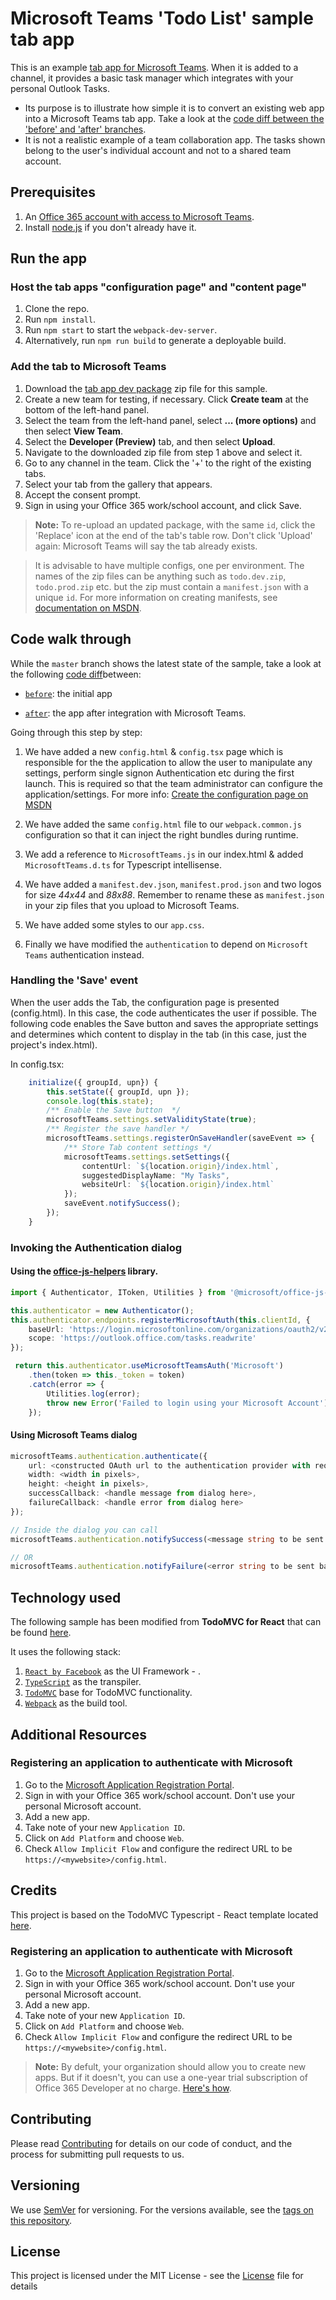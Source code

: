 # Microsoft Teams 'Todo List' sample tab app

This is an example [tab app for Microsoft Teams](https://aka.ms/microsoftteamstabsplatform).  When it is added to a channel, it provides a basic task manager which integrates with your personal Outlook Tasks.
* Its purpose is to illustrate how simple it is to convert an existing web app into a Microsoft Teams tab app.  Take a look at the [code diff between the 'before' and 'after' branches](https://github.com/OfficeDev/microsoft-teams-sample-todo/compare/85ac809a2b52b528e8323a0a14e419afca21da12...9a1224eb276fa15a76f9e4882c4abe5ae8b68a99).
* It is not a realistic example of a team collaboration app.  The tasks shown belong to the user's individual account and not to a shared team account.

## Prerequisites

1. An [Office 365 account with access to Microsoft Teams](https://github.com/OfficeDev/Microsoft-teams-docs/blob/master/teams/setup.md).
2. Install [node.js](https://nodejs.org) if you don't already have it.

## Run the app

### Host the tab apps "configuration page" and "content page"

1. Clone the repo.
2. Run `npm install`.
3. Run `npm start` to start the `webpack-dev-server`.
4. Alternatively, run `npm run build` to generate a deployable build.

### Add the tab to Microsoft Teams

1. Download the [tab app dev package](https://github.com/OfficeDev/microsoft-teams-sample-todo/raw/before-final/package/todo.dev.zip) zip file for this sample.
2. Create a new team for testing, if necessary. Click **Create team** at the bottom of the left-hand panel.
3. Select the team from the left-hand panel, select **... (more options)** and then select **View Team**.
4. Select the **Developer (Preview)** tab, and then select **Upload**.
5. Navigate to the downloaded zip file from step 1 above and select it.
6. Go to any channel in the team.  Click the '+' to the right of the existing tabs.
7. Select your tab from the gallery that appears.
8. Accept the consent prompt.
9. Sign in using your Office 365 work/school account, and click Save.

> **Note:** To re-upload an updated package, with the same `id`, click the 'Replace' icon at the end of the tab's table row.  Don't click 'Upload' again: Microsoft Teams will say the tab already exists.

> It is advisable to have multiple configs, one per environment. The names of the zip files can be anything such as `todo.dev.zip`, `todo.prod.zip` etc. but the zip must contain a `manifest.json` with a unique `id`.  For more information on creating manifests, see [documentation on MSDN](https://msdn.microsoft.com/en-us/microsoft-teams/createpackage).

## Code walk through

While the `master` branch shows the latest state of the sample, take a look at the following [code diff](https://github.com/OfficeDev/microsoft-teams-sample-todo/compare/85ac809a2b52b528e8323a0a14e419afca21da12...9a1224eb276fa15a76f9e4882c4abe5ae8b68a99)between:

* [`before`](https://github.com/OfficeDev/microsoft-teams-sample-todo/commit/85ac809a2b52b528e8323a0a14e419afca21da12): the initial app

* [`after`](https://github.com/OfficeDev/microsoft-teams-sample-todo/commit/9a1224eb276fa15a76f9e4882c4abe5ae8b68a99): the app after integration with Microsoft Teams.

Going through this step by step:

1. We have added a new `config.html` & `config.tsx` page which is responsible for the the application to allow the user to manipulate any settings, perform single signon Authentication etc during the first launch. This is required so that the team administrator can configure the application/settings.  For more info: [Create the configuration page on MSDN](https://msdn.microsoft.com/en-us/microsoft-teams/createconfigpage)

2. We have added the same `config.html` file to our `webpack.common.js` configuration so that it can inject the right bundles during runtime.

3. We add a reference to `MicrosoftTeams.js` in our index.html & added `MicrosoftTeams.d.ts` for Typescript intellisense.

4. We have added a `manifest.dev.json`, `manifest.prod.json` and two logos for size *44x44* and *88x88*. Remember to rename these as `manifest.json` in your zip files that you upload to Microsoft Teams.

5. We have added some styles to our `app.css`.

6. Finally we have modified the `authentication` to depend on `Microsoft Teams` authentication instead.

### Handling the 'Save' event

When the user adds the Tab, the configuration page is presented (config.html).  In this case, the code authenticates the user if possible.  The following code enables the Save button and saves the appropriate settings and determines which content to display in the tab (in this case, just the project's index.html). 

In config.tsx:
```typescript
    initialize({ groupId, upn}) {
        this.setState({ groupId, upn });
        console.log(this.state);
        /** Enable the Save button  */
        microsoftTeams.settings.setValidityState(true);
        /** Register the save handler */
        microsoftTeams.settings.registerOnSaveHandler(saveEvent => {
            /** Store Tab content settings */
            microsoftTeams.settings.setSettings({
                contentUrl: `${location.origin}/index.html`,
                suggestedDisplayName: "My Tasks",
                websiteUrl: `${location.origin}/index.html`
            });
            saveEvent.notifySuccess();
        });
    }
```

### Invoking the Authentication dialog

#### Using the [office-js-helpers](https://github.com/OfficeDev/office-js-helpers) library.
```typescript
import { Authenticator, IToken, Utilities } from '@microsoft/office-js-helpers';

this.authenticator = new Authenticator();
this.authenticator.endpoints.registerMicrosoftAuth(this.clientId, {
    baseUrl: 'https://login.microsoftonline.com/organizations/oauth2/v2.0',
    scope: 'https://outlook.office.com/tasks.readwrite'
});

 return this.authenticator.useMicrosoftTeamsAuth('Microsoft')
    .then(token => this._token = token)
    .catch(error => {
        Utilities.log(error);
        throw new Error('Failed to login using your Microsoft Account');
    });
```

#### Using Microsoft Teams dialog
```typescript
microsoftTeams.authentication.authenticate({
    url: <constructed OAuth url to the authentication provider with required parameters>,
    width: <width in pixels>,
    height: <height in pixels>,
    successCallback: <handle message from dialog here>,
    failureCallback: <handle error from dialog here>
});

// Inside the dialog you can call
microsoftTeams.authentication.notifySuccess(<message string to be sent back to app>)

// OR
microsoftTeams.authentication.notifyFailure(<error string to be sent back to app>)
```

## Technology used

The following sample has been modified from **TodoMVC for React** that can be found [here](https://github.com/tastejs/todomvc/tree/gh-pages/examples/typescript-react).

It uses the following stack:

1. [`React by Facebook`](https://facebook.github.io/react/) as the UI Framework - .
2. [`TypeScript`](https://www.typescriptlang.org/) as the transpiler.
4. [`TodoMVC`](http://todomvc.com/examples/typescript-react/#/) base for TodoMVC functionality.
5. [`Webpack`](https://webpack.github.io/) as the build tool.

## Additional Resources

### Registering an application to authenticate with Microsoft

1. Go to the [Microsoft Application Registration Portal](https://apps.dev.microsoft.com).
2. Sign in with your Office 365 work/school account.  Don't use your personal Microsoft account.
2. Add a new app.
2. Take note of your new `Application ID`.
2. Click on `Add Platform` and choose `Web`.
3. Check `Allow Implicit Flow` and configure the redirect URL to be `https://<mywebsite>/config.html`.

## Credits

This project is based on the TodoMVC Typescript - React template located [here](https://github.com/tastejs/todomvc/tree/gh-pages/examples/typescript-react).

### Registering an application to authenticate with Microsoft

1. Go to the [Microsoft Application Registration Portal](https://apps.dev.microsoft.com).
2. Sign in with your Office 365 work/school account.  Don't use your personal Microsoft account.
2. Add a new app.
2. Take note of your new `Application ID`.
2. Click on `Add Platform` and choose `Web`.
3. Check `Allow Implicit Flow` and configure the redirect URL to be `https://<mywebsite>/config.html`.

>**Note:** By defult, your organization should allow you to create new apps. But if it doesn't, you can use a one-year trial subscription of Office 365 Developer at no charge. [Here's how](https://github.com/OfficeDev/Microsoft-teams-docs/blob/master/teams/setup.md).

## Contributing

Please read [Contributing](contributing.md) for details on our code of conduct, and the process for submitting pull requests to us.

## Versioning

We use [SemVer](http://semver.org/) for versioning. For the versions available, see the [tags on this repository](https://github.com/officedev/microsoft-teams-sample-todo/tags).

## License

This project is licensed under the MIT License - see the [License](LICENSE) file for details